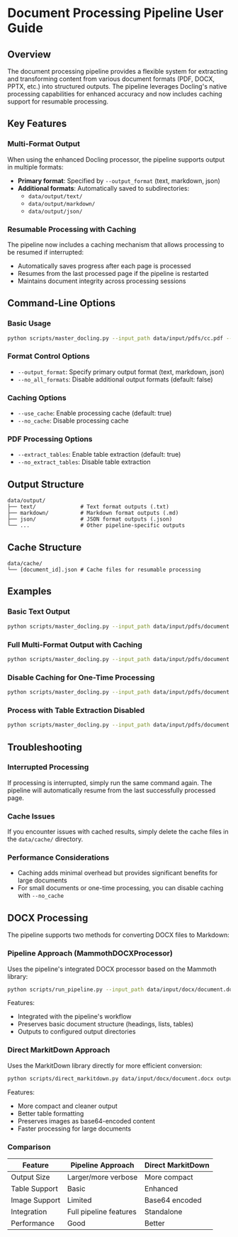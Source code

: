 # Document Processing Pipeline User Guide

## Overview
The document processing pipeline provides a flexible system for extracting and transforming content from various document formats (PDF, DOCX, PPTX, etc.) into structured outputs. The pipeline leverages Docling's native processing capabilities for enhanced accuracy and now includes caching support for resumable processing.

## Key Features

### Multi-Format Output
When using the enhanced Docling processor, the pipeline supports output in multiple formats:
- **Primary format**: Specified by `--output_format` (text, markdown, json)
- **Additional formats**: Automatically saved to subdirectories:
  - `data/output/text/`
  - `data/output/markdown/`
  - `data/output/json/`

### Resumable Processing with Caching
The pipeline now includes a caching mechanism that allows processing to be resumed if interrupted:
- Automatically saves progress after each page is processed
- Resumes from the last processed page if the pipeline is restarted
- Maintains document integrity across processing sessions

## Command-Line Options

### Basic Usage
```bash
python scripts/master_docling.py --input_path data/input/pdfs/cc.pdf --output_format text
```

### Format Control Options
- `--output_format`: Specify primary output format (text, markdown, json)
- `--no_all_formats`: Disable additional output formats (default: false)

### Caching Options
- `--use_cache`: Enable processing cache (default: true)
- `--no_cache`: Disable processing cache

### PDF Processing Options
- `--extract_tables`: Enable table extraction (default: true)
- `--no_extract_tables`: Disable table extraction

## Output Structure
```
data/output/
├── text/              # Text format outputs (.txt)
├── markdown/          # Markdown format outputs (.md)
├── json/              # JSON format outputs (.json)
└── ...                # Other pipeline-specific outputs
```

## Cache Structure
```
data/cache/
└── [document_id].json # Cache files for resumable processing
```

## Examples

### Basic Text Output
```bash
python scripts/master_docling.py --input_path data/input/pdfs/document.pdf --output_format text
```

### Full Multi-Format Output with Caching
```bash
python scripts/master_docling.py --input_path data/input/pdfs/document.pdf --output_format markdown --use_cache
```

### Disable Caching for One-Time Processing
```bash
python scripts/master_docling.py --input_path data/input/pdfs/document.pdf --output_format json --no_cache
```

### Process with Table Extraction Disabled
```bash
python scripts/master_docling.py --input_path data/input/pdfs/document.pdf --output_format text --no_extract_tables
```

## Troubleshooting

### Interrupted Processing
If processing is interrupted, simply run the same command again. The pipeline will automatically resume from the last successfully processed page.

### Cache Issues
If you encounter issues with cached results, simply delete the cache files in the `data/cache/` directory.

### Performance Considerations
- Caching adds minimal overhead but provides significant benefits for large documents
- For small documents or one-time processing, you can disable caching with `--no_cache`

## DOCX Processing

The pipeline supports two methods for converting DOCX files to Markdown:

### Pipeline Approach (MammothDOCXProcessor)
Uses the pipeline's integrated DOCX processor based on the Mammoth library:

```bash
python scripts/run_pipeline.py --input_path data/input/docx/document.docx --pipeline_type markdown
```

Features:
- Integrated with the pipeline's workflow
- Preserves basic document structure (headings, lists, tables)
- Outputs to configured output directories

### Direct MarkitDown Approach
Uses the MarkitDown library directly for more efficient conversion:

```bash
python scripts/direct_markitdown.py data/input/docx/document.docx output.md
```

Features:
- More compact and cleaner output 
- Better table formatting
- Preserves images as base64-encoded content
- Faster processing for large documents

### Comparison
| Feature | Pipeline Approach | Direct MarkitDown |
|---------|-------------------|-------------------|
| Output Size | Larger/more verbose | More compact |
| Table Support | Basic | Enhanced |
| Image Support | Limited | Base64 encoded |
| Integration | Full pipeline features | Standalone |
| Performance | Good | Better |

